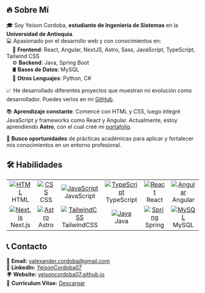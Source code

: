 ## 🔥 Sobre Mí  

🎓 Soy Yeison Cordoba, **estudiante de Ingeniería de Sistemas** en la **Universidad de Antioquia**.  
💻 Apasionado por el desarrollo web y con conocimientos en:  
&nbsp;&nbsp;&nbsp;&nbsp;🚀 **Frontend**: React, Angular, NextJS, Astro, Sass, JavaScript, TypeScript, Tailwind CSS  
&nbsp;&nbsp;&nbsp;&nbsp;⚙️ **Backend**: Java, Spring Boot  
&nbsp;&nbsp;&nbsp;&nbsp;🛢️ **Bases de Datos**: MySQL  
&nbsp;&nbsp;&nbsp;&nbsp;📜 **Otros Lenguajes**: Python, C#

📈 He desarrollado diferentes proyectos que muestran mi evolución como desarrollador. Puedes verlos en mi [GitHub](https://github.com/YeisonCordoba07).  

📚 **Aprendizaje constante**: Comencé con HTML y CSS, luego integré JavaScript y frameworks como React y Angular. Actualmente, estoy aprendiendo **Astro**, con el cual creé mi [portafolio](https://yeisoncordoba07.github.io).  

🎯 **Busco oportunidades** de prácticas académicas para aplicar y fortalecer mis conocimientos en un entorno profesional.  



## 🛠️ Habilidades

<div align="center">
  <table>
    <tr>
      <td align="center">
        <a href="https://skillicons.dev">
          <img src="https://skillicons.dev/icons?i=html&theme=dark" alt="HTML" />
        </a>
        <br>HTML
      </td>
      <td align="center">
        <a href="https://skillicons.dev">
          <img src="https://skillicons.dev/icons?i=css&theme=dark" alt="CSS" />
        </a>
        <br>CSS
      </td>
      <td align="center">
        <a href="https://skillicons.dev">
          <img src="https://skillicons.dev/icons?i=js&theme=dark" alt="JavaScript" />
        </a>
        <br>JavaScript
      </td>
      <td align="center">
        <a href="https://skillicons.dev">
          <img src="https://skillicons.dev/icons?i=ts&theme=dark" alt="TypeScript" />
        </a>
        <br>TypeScript
      </td>
      <td align="center">
        <a href="https://skillicons.dev">
          <img src="https://skillicons.dev/icons?i=react&theme=dark" alt="React" />
        </a>
        <br>React
      </td>
      <td align="center">
        <a href="https://skillicons.dev">
          <img src="https://skillicons.dev/icons?i=angular&theme=dark" alt="Angular" />
        </a>
        <br>Angular
      </td>
    </tr>
    <tr>
      <td align="center">
        <a href="https://skillicons.dev">
          <img src="https://skillicons.dev/icons?i=nextjs&theme=dark" alt="Next.js" />
        </a>
        <br>Next.js
      </td>
      <td align="center">
        <a href="https://skillicons.dev">
          <img src="https://skillicons.dev/icons?i=astro&theme=dark" alt="Astro" />
        </a>
        <br>Astro
      </td>
      <td align="center">
        <a href="https://skillicons.dev">
          <img src="https://skillicons.dev/icons?i=tailwind&theme=dark" alt="TailwindCSS" />
        </a>
        <br>TailwindCSS
      </td>
      <td align="center">
        <a href="https://skillicons.dev">
          <img src="https://skillicons.dev/icons?i=java&theme=dark" alt="Java" />
        </a>
        <br>Java
      </td>
      <td align="center">
        <a href="https://skillicons.dev">
          <img src="https://skillicons.dev/icons?i=spring&theme=dark" alt="Spring" />
        </a>
        <br>Spring
      </td>
      <td align="center">
        <a href="https://skillicons.dev">
          <img src="https://skillicons.dev/icons?i=mysql&theme=dark" alt="MySQL" />
        </a>
        <br>MySQL
      </td>
    </tr>
  </table>
</div>




## 📞 Contacto  

📩 **Email:** [yalexander.cordoba@gmail.com](mailto:yalexander.cordoba@gmail.com)  
💼 **LinkedIn:** [YeisonCordoba07](https://www.linkedin.com/in/yeisoncordoba07/)  
🌍 **Website:** [yeisoncordoba07.github.io](https://yeisoncordoba07.github.io)  
📄 **Curriculum Vitae:** [Descargar](https://yeisoncordoba07.github.io)  


<!--
**YeisonCordoba07/YeisonCordoba07** is a ✨ _special_ ✨ repository because its `README.md` (this file) appears on your GitHub profile.

Here are some ideas to get you started:

- 🔭 I’m currently working on ...
- 🌱 I’m currently learning ...
- 👯 I’m looking to collaborate on ...
- 🤔 I’m looking for help with ...
- 💬 Ask me about ...
- 📫 How to reach me: ...
- 😄 Pronouns: ...
- ⚡ Fun fact: ...
-->
